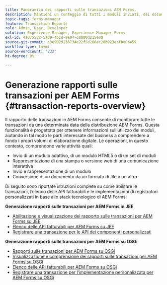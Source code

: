 ```yaml
---
title: Panoramica dei rapporti sulle transazioni AEM Forms.
description: Mantieni un conteggio di tutti i moduli inviati, dei documenti inviati, della comunicazione interattiva riprodotta, dei documenti convertiti in un formato e altro ancora.
topic-tags: forms-manager
feature: Transaction Reports
role: Admin, User, Developer
solution: Experience Manager, Experience Manager Forms
exl-id: 4a075532-5ad9-4b1d-9e04-c0b80d215e00
source-git-commit: c3e9029236734e22f5d266ac26b923eafbe0a459
workflow-type: tm+mt
source-wordcount: '232'
ht-degree: 0%

---
```


# Generazione rapporti sulle transazioni per AEM Forms {#transaction-reports-overview}

Il rapporto delle transazioni in AEM Forms consente di monitorare tutte le transazioni da una determinata data della distribuzione AEM Forms. Questa funzionalità è progettata per ottenere informazioni sull’utilizzo dei moduli, aiutando in tal modo le parti interessate del business a comprendere a fondo i propri volumi di elaborazione digitale. Le operazioni, in questo contesto, comprendono varie attività quali:

* Invio di un modulo adattivo, di un modulo HTML5 o di un set di moduli
* Rappresentazione di una stampa o versione web di una comunicazione interattiva
* Invio e rappresentazione di un modulo
* Conversione di un documento da un formato di file a un altro

Di seguito sono riportate istruzioni complete su come abilitare le transazioni, l’elenco delle API fatturabili e le implementazioni di registratori personalizzati in base allo stack tecnologico di AEM Forms:

**Generazione rapporti sulle transazioni per AEM Forms in JEE**

* [Abilitazione e visualizzazione del rapporto sulle transazioni per AEM Forms su JEE](/help/forms/using/transaction-report-overview-jee.md)
* [Elenco delle API fatturabili per AEM Forms su JEE](/help/forms/using/transaction-reports-billable-apis-jee.md)
* [Registrare una transazione per le API dei componenti personalizzati](/help/forms/using/record-transaction-custom-component-jee.md)

**Generazione rapporti sulle transazioni per AEM Forms su OSGi**

* [Rapporti sulle transazioni per AEM Forms su OSGi](/help/forms/using/transaction-reports-overview.md)
* [Visualizzazione e comprensione dei rapporti sulle transazioni per AEM Forms su OSGi](/help/forms/using/viewing-and-understanding-transaction-reports.md)
* [Elenco delle API fatturabili per AEM Forms su OSGi](/help/forms/using/transaction-reports-billable-apis.md)
* [Registrare una transazione per l’implementazione personalizzata per AEM Forms su OSGi](/help/forms/using/record-transaction-custom-implementation.md)
